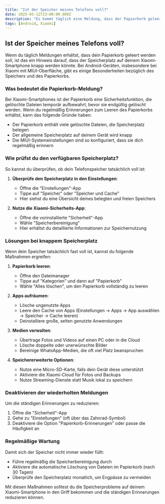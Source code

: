 ```yaml
---
title: "Ist der Speicher meines Telefons voll?"
date: 2025-03-12T23:00:00.000Z
description: "Es kommt täglich eine Meldung, dass der Papierkorb geleert werden soll"
tags: [Android, Xiaomi]
---
```


## Ist der Speicher meines Telefons voll?

Wenn du täglich Meldungen erhältst, dass dein Papierkorb geleert werden soll, ist das ein Hinweis darauf, dass der Speicherplatz auf deinem Xiaomi-Smartphone knapp werden könnte. Bei Android-Geräten, insbesondere bei Xiaomi mit MIUI-Oberfläche, gibt es einige Besonderheiten bezüglich des Speichers und des Papierkorbs.

### Was bedeutet die Papierkorb-Meldung?

Bei Xiaomi-Smartphones ist der Papierkorb eine Sicherheitsfunktion, die gelöschte Dateien temporär aufbewahrt, bevor sie endgültig gelöscht werden. Wenn du regelmäßig Erinnerungen zum Leeren des Papierkorbs erhältst, kann das folgende Gründe haben:

- Der Papierkorb enthält viele gelöschte Dateien, die Speicherplatz belegen
- Der allgemeine Speicherplatz auf deinem Gerät wird knapp
- Die MIUI-Systemeinstellungen sind so konfiguriert, dass sie dich regelmäßig erinnern

### Wie prüfst du den verfügbaren Speicherplatz?

So kannst du überprüfen, ob dein Telefonspeicher tatsächlich voll ist:

1. **Überprüfe den Speicherplatz in den Einstellungen**:
   - Öffne die "Einstellungen"-App
   - Tippe auf "Speicher" oder "Speicher und Cache"
   - Hier siehst du eine Übersicht deines belegten und freien Speichers

2. **Nutze die Xiaomi-Sicherheits-App**:
   - Öffne die vorinstallierte "Sicherheit"-App
   - Wähle "Speicherbereinigung"
   - Hier erhältst du detaillierte Informationen zur Speichernutzung

### Lösungen bei knappem Speicherplatz

Wenn dein Speicher tatsächlich fast voll ist, kannst du folgende Maßnahmen ergreifen:

1. **Papierkorb leeren**:
   - Öffne den Dateimanager
   - Tippe auf "Kategorien" und dann auf "Papierkorb"
   - Wähle "Alles löschen", um den Papierkorb vollständig zu leeren

2. **Apps aufräumen**:
   - Lösche ungenutzte Apps
   - Leere den Cache von Apps (Einstellungen → Apps → App auswählen → Speicher → Cache leeren)
   - Deinstalliere große, selten genutzte Anwendungen

3. **Medien verwalten**:
   - Übertrage Fotos und Videos auf einen PC oder in die Cloud
   - Lösche doppelte oder unerwünschte Bilder
   - Bereinige WhatsApp-Medien, die oft viel Platz beanspruchen

4. **Speichererweiterte Optionen**:
   - Nutze eine Micro-SD-Karte, falls dein Gerät diese unterstützt
   - Aktiviere die Xiaomi-Cloud für Fotos und Backups
   - Nutze Streaming-Dienste statt Musik lokal zu speichern

### Deaktivieren der wiederholten Meldungen

Um die ständigen Erinnerungen zu reduzieren:

1. Öffne die "Sicherheit"-App
2. Gehe zu "Einstellungen" (oft über das Zahnrad-Symbol)
3. Deaktiviere die Option "Papierkorb-Erinnerungen" oder passe die Häufigkeit an

### Regelmäßige Wartung

Damit sich der Speicher nicht immer wieder füllt:

- Führe regelmäßig die Speicherbereinigung durch
- Aktiviere die automatische Löschung von Dateien im Papierkorb (nach 30 Tagen)
- Überprüfe den Speicherplatz monatlich, um Engpässe zu vermeiden

Mit diesen Maßnahmen solltest du die Speicherprobleme auf deinem Xiaomi-Smartphone in den Griff bekommen und die ständigen Erinnerungen reduzieren können.
